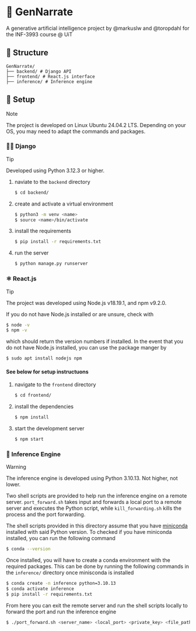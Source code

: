 # 🧠 GenNarrate
A generative artificial intelligence project by @markuslw and @toropdahl for the INF-3993 course @ UiT

## 📁 Structure

```
GenNarrate/
├── backend/ # Django API
├── frontend/ # React.js interface
├── inference/ # Inference engine
```

## 🔧 Setup
> [!NOTE]
>The project is developed on Linux Ubuntu 24.04.2 LTS. Depending on your OS, you may need to adapt the commands and packages.

### 🧑‍💻 Django
> [!TIP]
> Developed using Python 3.12.3 or higher.

1. naviate to the `backend` directory
    ```bash
    $ cd backend/
    ```
2. create and activate a virtual environment
    ```bash
    $ python3 -m venv <name>
    $ source <name>/bin/activate
    ```
3. install the requirements
    ```bash
    $ pip install -r requirements.txt
    ```
4. run the server
    ```bash
    $ python manage.py runserver
    ```

### ⚛️ React.js
> [!TIP]
> The project was developed using Node.js v18.19.1, and npm v9.2.0.

If you do not have Node.js installed or are unsure,
check with
```bash
$ node -v
$ npm -v
```
which should return the version numbers if installed. In the event that you do not have Node.js installed, you can use the package manger by
```bash
$ sudo apt install nodejs npm
```

#### See below for setup instructuons

1. navigate to the `frontend` directory
    ```bash
    $ cd frontend/
    ```
2. install the dependencies
    ```bash
    $ npm install
    ```
3. start the development server
    ```bash
    $ npm start
    ```

### 🧠 Inference Engine
> [!WARNING]
> The inference engine is developed using Python 3.10.13. Not higher, not lower.

Two shell scripts are provided to help run the inference engine on a remote server. `port_forward.sh` takes input and forwards a local port to a remote server and executes the Python script, while `kill_forwarding.sh` kills the process and the port forwarding.

The shell scripts provided in this directory assume that you have [miniconda](https://www.anaconda.com/docs/getting-started/miniconda/main) installed with said Python version. To checked if you have miniconda installed, you can run the following command

```bash
$ conda --version
```

Once installed, you will have to create a conda environment with the required packages. This can be done by running the following commands in the `inference/` directory once minisconda is installed

```bash
$ conda create -n inference python=3.10.13
$ conda activate inference
$ pip install -r requirements.txt
```

From here you can exit the remote server and run the shell scripts locally to forward the port and run the inference engine
```bash
$ ./port_forward.sh <server_name> <local_port> <private_key> <file_path>
```